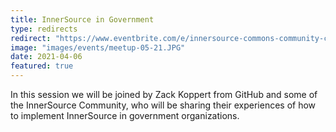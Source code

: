 ```yaml
---
title: InnerSource in Government 
type: redirects
redirect: "https://www.eventbrite.com/e/innersource-commons-community-call-innersource-in-government-tickets-149394552127"
image: "images/events/meetup-05-21.JPG"
date: 2021-04-06
featured: true
---
```


In this session we will be joined by Zack Koppert from GitHub and some of the InnerSource Community, who will be sharing their experiences of how to implement InnerSource in government organizations.
